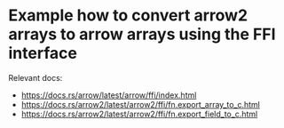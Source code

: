 # Example how to convert arrow2 arrays to arrow arrays using the FFI interface

Relevant docs:

- https://docs.rs/arrow/latest/arrow/ffi/index.html
- https://docs.rs/arrow2/latest/arrow2/ffi/fn.export_array_to_c.html
- https://docs.rs/arrow2/latest/arrow2/ffi/fn.export_field_to_c.html
